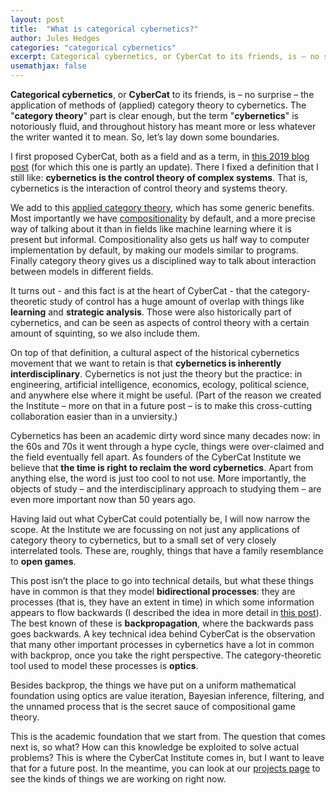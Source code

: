 ```yaml
---
layout: post
title:  "What is categorical cybernetics?"
author: Jules Hedges
categories: "categorical cybernetics"
excerpt: Categorical cybernetics, or CyberCat to its friends, is – no surprise – the application of methods of (applied) category theory to cybernetics. The  "category theory" part is clear enough, but the term "cybernetics" is notoriously fluid, and throughout history has meant more or less whatever the writer wanted it to mean. So, let’s lay down some boundaries.
usemathjax: false
---
```


**Categorical cybernetics**, or **CyberCat** to its friends, is – no surprise – the application of methods of (applied) category theory to cybernetics. The  "**category theory**" part is clear enough, but the term "**cybernetics**" is notoriously fluid, and throughout history has meant more or less whatever the writer wanted it to mean. So, let’s lay down some boundaries.

I first proposed CyberCat, both as a field and as a term, in [this 2019 blog post](https://julesh.com/2019/11/27/categorical-cybernetics-a-manifesto/) (for which this one is partly an update). There I fixed a definition that I still like: **cybernetics is the control theory of complex systems**. That is, cybernetics is the interaction of control theory and systems theory.

We add to this [applied category theory](https://www.appliedcategorytheory.org/), which has some generic benefits. Most importantly we have [compositionality](https://julesh.com/2017/04/22/on-compositionality/) by default, and a more precise way of talking about it than in fields like machine learning where it is present but informal. Compositionality also gets us half way to computer implementation by default, by making our models similar to programs. Finally category theory gives us a disciplined way to talk about interaction between models in different fields.

It turns out - and this fact is at the heart of CyberCat - that the category-theoretic study of control has a huge amount of overlap with things like **learning** and **strategic analysis**. Those were also historically part of cybernetics, and can be seen as aspects of control theory with a certain amount of squinting, so we also include them.

On top of that definition, a cultural aspect of the historical cybernetics movement that we want to retain is that **cybernetics is inherently interdisciplinary**. Cybernetics is not just the theory but the practice: in engineering, artificial intelligence, economics, ecology, political science, and anywhere else where it might be useful. (Part of the reason we created the Institute – more on that in a future post – is to make this cross-cutting collaboration easier than in a unviersity.)

Cybernetics has been an academic dirty word since many decades now: in the 60s and 70s it went through a hype cycle, things were over-claimed and the field eventually fell apart. As founders of the CyberCat Institute we believe that **the time is right to reclaim the word cybernetics**. Apart from anything else, the word is just too cool to not use. More importantly, the objects of study – and the interdisciplinary approach to studying them – are even more important now than 50 years ago.

Having laid out what CyberCat could potentially be, I will now narrow the scope. At the Institute we are focussing on not just any applications of category theory to cybernetics, but to a small set of very closely interrelated tools. These are, roughly, things that have a family resemblance to **open games**.

This post isn’t the place to go into technical details, but what these things have in common is that they model **bidirectional processes**: they are processes (that is, they have an extent in time) in which some information appears to flow backwards (I described the idea in more detail in [this post](https://julesh.com/2017/09/29/a-first-look-at-open-games/)). The best known of these is **backpropagation**, where the backwards pass goes backwards. A key technical idea behind CyberCat is the observation that many other important processes in cybernetics have a lot in common with backprop, once you take the right perspective. The category-theoretic tool used to model these processes is **optics**.

Besides backprop, the things we have put on a uniform mathematical foundation using optics are value iteration, Bayesian inference, filtering, and the unnamed process that is the secret sauce of compositional game theory.

This is the academic foundation that we start from. The question that comes next is, so what? How can this knowledge be exploited to solve actual problems? This is where the CyberCat Institute comes in, but I want to leave that for a future post. In the meantime, you can look at our [projects page](/projects) to see the kinds of things we are working on right now.
